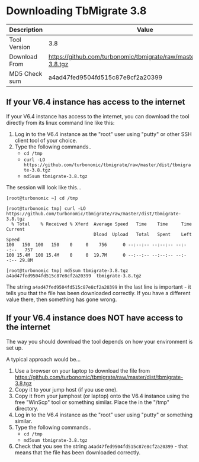 # Downloading TbMigrate 3.8

| Description | Value |
| ---- | ----- |
| Tool Version | 3.8 |
| Download From | https://github.com/turbonomic/tbmigrate/raw/master/dist/tbmigrate-3.8.tgz |
| MD5 Check sum | a4ad47fed9504fd515c87e8cf2a20399 |


## If your V6.4 instance has access to the internet

If your V6.4 instance has access to the internet, you can download the tool directly from its linux command line like this:

1. Log in to the V6.4 instance as the "root" user using "putty" or other SSH client tool of your choice.
2. Type the following commands..
   * `cd /tmp`
   * `curl -LO https://github.com/turbonomic/tbmigrate/raw/master/dist/tbmigrate-3.8.tgz`
   * `md5sum tbmigrate-3.8.tgz`

The session will look like this...

```
[root@turbonomic ~] cd /tmp

[root@turbonomic tmp] curl -LO https://github.com/turbonomic/tbmigrate/raw/master/dist/tbmigrate-3.8.tgz
  % Total    % Received % Xferd  Average Speed   Time    Time     Time  Current
                                 Dload  Upload   Total   Spent    Left  Speed
100   150  100   150    0     0    756      0 --:--:-- --:--:-- --:--:--   757
100 15.4M  100 15.4M    0     0  19.7M      0 --:--:-- --:--:-- --:--:-- 29.8M

[root@turbonomic tmp] md5sum tbmigrate-3.8.tgz
a4ad47fed9504fd515c87e8cf2a20399  tbmigrate-3.8.tgz
```

The string `a4ad47fed9504fd515c87e8cf2a20399` in the last line is important - it tells you that the file has been downloaded correctly. If you have a different value there, then something has gone wrong.

## If your V6.4 instance does NOT have access to the internet

The way you should download the tool depends on how your environment is set up.

A typical approach would be...

1. Use a browser on your laptop to download the file from https://github.com/turbonomic/tbmigrate/raw/master/dist/tbmigrate-3.8.tgz 
2. Copy it to your jump host (if you use one).
3. Copy it from your jumphost (or laptop) onto the V6.4 instance using the free "WinScp" tool or something similar. Place the in the "/tmp" directory.
4. Log in to the V6.4 instance as the "root" user using "putty" or something similar.
5. Type the following commands..
   * `cd /tmp`
   * `md5sum tbmigrate-3.8.tgz`
6. Check that you see the string `a4ad47fed9504fd515c87e8cf2a20399` - that means that the file has been downloaded correctly.

